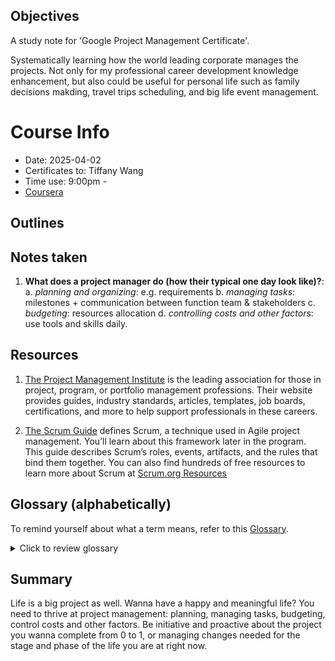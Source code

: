 ## Objectives
A study note for 'Google Project Management Certificate'.

Systematically learning how the world leading corporate manages the projects. Not only for my professional career development knowledge enhancement, but also could be useful for personal life such as family decisions makding, travel trips scheduling, and big life event management.

# Course Info
* Date: 2025-04-02
* Certificates to: Tiffany Wang
* Time use: 9:00pm - 
* [Coursera](https://www.coursera.org/learn/project-management-foundations/supplement/qaLq3/helpful-resources-to-get-started)

## Outlines


## Notes taken
1. **What does a project manager do (how their typical one day look like)?**: 
    a. _planning and organizing_: e.g. requirements
    b. _managing tasks_: milestones + communication between function team & stakeholders
    c. _budgeting_: resources allocation
    d. _controlling costs and other factors_: use tools and skills daily.



## Resources

1. [The Project Management Institute](https://www.pmi.org/)
 is the leading association for those in project, program, or portfolio management professions. Their website provides guides, industry standards, articles, templates, job boards, certifications, and more to help support professionals in these careers.

2. [The Scrum Guide](https://scrumguides.org/index.html)
 defines Scrum, a technique used in Agile project management. You’ll learn about this framework later in the program. This guide describes Scrum’s roles, events, artifacts, and the rules that bind them together. You can also find hundreds of free resources to learn more about Scrum at [Scrum.org Resources](https://www.scrum.org/resources)
 

## Glossary (alphabetically)
To remind yourself about what a term means, refer to this [Glossary](https://docs.google.com/document/d/1jtDR7d9daVgqnhBZnm17SBthdKVQ2hyPfGdl2f-v3Uk/edit?tab=t.0).
<details>
    <summary>Click to review glossary</summary>
        <li> __DMAC__: the Lean Six Signa approach: lean + six sigma, 2 combined methods used for projects that have goals to save money, improve quality, and move through processes quickly.</li>
        <li> __Change Management__: adpot users to the new system.</li>
        <li> __Delegation__: Assigning tasks to individual or resources who can **best** complete the work.</li>
        <li> __feedback mechanism__: a tool to capture input from stakeholders, such as a survey.</li>
        <li> __flow chart__: help better visualize the progress of development lifecycle。</li>
        <li> __kanban__: An Agile tool and approach to provide visual feedback about the status of the work in progress.</li>
        <li> __linear__: Previous task has to be completed before next task to begin.</li>
        <li> __Mission__: Clarifies what the **"what", "who", and "why"** of the organization.</li>
        <li> __Organizational culture__: personality (values, mission, history, and so on).</li>
        <li> __Ownership__: When ppl feel like they are empowered to take responsibilities for the successful completion of their tasks.</li>
        <li> __Planning__: Making use of productivity tools and creating processes, creating and maintaining plans, timelines, schedules, and other forms of documentation to track project completion.</li>
        <li> __Project governance__: the framework for how project decisions are made.</li>
        <li> __Project lifecycle__: 4 phases of the basic structure for a project: initiate the project, make the plan, execute and complete tasks, and close the project.</li>
        <li> __Reporting chart__: A diagram showing the relationship among ppl and groups within the org. and who each person or group reports to.</li>
        <li> __Resource availiability__: knowing how to access the ppl, equipment, and budget $$ needed for a project.</li>
        <li> __Retrospective__: A workshop or meeting with the project team to note best practices and learn how to manage a project more efficiently the next time.</li>
        <li> __Risk__: A potential event which can occur and have an impact on a project.</li>
        <li> __Stakeholders__: Ppl who are interested in and affected by the project's completion and success.</li>
        <li> __steering committees__: A group that decides on the priorities of an organization and manages the general course of its operations.</li>
        <li> __Transferable skill__: An ability that can be used in many different jobs and career paths.</li>
        <li> __Urgency__: Getting team members to understand that the project is important and to identify what actions need to be taken to move the project along.</li>
        <li> __Values__: Principles that describe how employees are expected to behave.</li>
</details>

## Summary
Life is a big project as well. Wanna have a happy and meaningful life? You need to thrive at project management: planning, managing tasks, budgeting, control costs and other factors. Be initiative and proactive about the project you wanna complete from 0 to 1, or managing changes needed for the stage and phase of the life you are at right now.